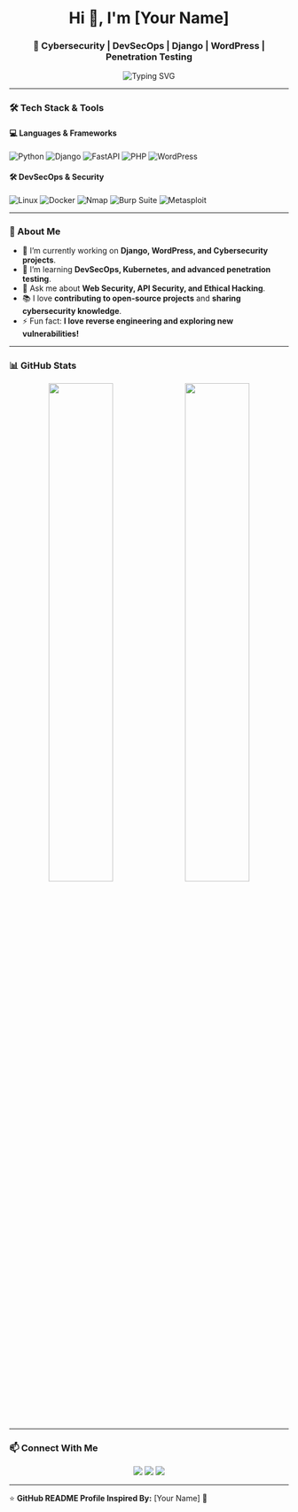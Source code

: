 <h1 align="center">Hi 👋, I'm [Your Name]</h1>
<h3 align="center">🚀 Cybersecurity | DevSecOps | Django | WordPress | Penetration Testing</h3>

<p align="center">
  <img src="https://readme-typing-svg.herokuapp.com?color=%2336BCF7&size=22&center=true&vCenter=true&width=500&lines=Cybersecurity+%7C+DevSecOps;Django+%7C+FastAPI+%7C+WordPress;Penetration+Testing+%7C+Ethical+Hacking;Web+Security+%7C+API+Security" alt="Typing SVG" />
</p>

---

### **🛠️ Tech Stack & Tools**
#### **💻 Languages & Frameworks**
![Python](https://img.shields.io/badge/Python-3776AB?style=for-the-badge&logo=python&logoColor=white)
![Django](https://img.shields.io/badge/Django-092E20?style=for-the-badge&logo=django&logoColor=white)
![FastAPI](https://img.shields.io/badge/FastAPI-009688?style=for-the-badge&logo=fastapi&logoColor=white)
![PHP](https://img.shields.io/badge/PHP-777BB4?style=for-the-badge&logo=php&logoColor=white)
![WordPress](https://img.shields.io/badge/WordPress-21759B?style=for-the-badge&logo=wordpress&logoColor=white)

#### **🛠️ DevSecOps & Security**
![Linux](https://img.shields.io/badge/Linux-FCC624?style=for-the-badge&logo=linux&logoColor=black)
![Docker](https://img.shields.io/badge/Docker-2496ED?style=for-the-badge&logo=docker&logoColor=white)
![Nmap](https://img.shields.io/badge/Nmap-004C99?style=for-the-badge&logo=nmap&logoColor=white)
![Burp Suite](https://img.shields.io/badge/BurpSuite-F05A28?style=for-the-badge&logo=burp-suite&logoColor=white)
![Metasploit](https://img.shields.io/badge/Metasploit-000?style=for-the-badge&logo=metasploit&logoColor=white)

---

### **🌱 About Me**
- 🔭 I’m currently working on **Django, WordPress, and Cybersecurity projects**.
- 🌱 I’m learning **DevSecOps, Kubernetes, and advanced penetration testing**.
- 💬 Ask me about **Web Security, API Security, and Ethical Hacking**.
- 📚 I love **contributing to open-source projects** and **sharing cybersecurity knowledge**.
- ⚡ Fun fact: **I love reverse engineering and exploring new vulnerabilities!**

---

### **📊 GitHub Stats**
<p align="center">
  <img width="48%" src="https://github-readme-stats.vercel.app/api?username=your-username&show_icons=true&theme=tokyonight" />
  <img width="48%" src="https://github-readme-streak-stats.herokuapp.com/?user=your-username&theme=tokyonight" />
</p>

---

### **📫 Connect With Me**
<p align="center">
  <a href="https://linkedin.com/in/your-profile"><img src="https://img.shields.io/badge/LinkedIn-blue?style=for-the-badge&logo=linkedin"></a>
  <a href="https://github.com/your-username"><img src="https://img.shields.io/badge/GitHub-000?style=for-the-badge&logo=github"></a>
  <a href="mailto:your-email@example.com"><img src="https://img.shields.io/badge/Email-D14836?style=for-the-badge&logo=gmail&logoColor=white"></a>
</p>

---

⭐ **GitHub README Profile Inspired By:** [Your Name] 🚀
